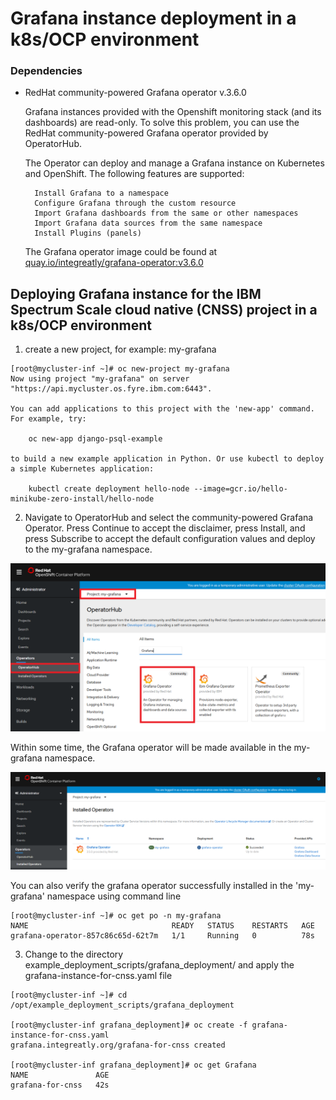 # Grafana instance deployment in a k8s/OCP environment



### Dependencies


- RedHat community-powered Grafana operator v.3.6.0

    Grafana instances provided with the Openshift monitoring stack (and its dashboards) are read-only. To solve this problem, you can use the RedHat community-powered Grafana operator provided by OperatorHub.

    The Operator can deploy and manage a Grafana instance on Kubernetes and OpenShift. The following features are supported:

        Install Grafana to a namespace
        Configure Grafana through the custom resource
        Import Grafana dashboards from the same or other namespaces
        Import Grafana data sources from the same namespace
        Install Plugins (panels)


    The Grafana operator image could be found at [quay.io/integreatly/grafana-operator:v3.6.0](https://quay.io/integreatly/grafana-operator:v3.6.0)



## Deploying Grafana instance for the IBM Spectrum Scale cloud native (CNSS) project in a k8s/OCP environment


1. create a new project, for example: my-grafana

```
[root@mycluster-inf ~]# oc new-project my-grafana
Now using project "my-grafana" on server "https://api.mycluster.os.fyre.ibm.com:6443".

You can add applications to this project with the 'new-app' command. For example, try:

    oc new-app django-psql-example

to build a new example application in Python. Or use kubectl to deploy a simple Kubernetes application:

    kubectl create deployment hello-node --image=gcr.io/hello-minikube-zero-install/hello-node

```


2. Navigate to OperatorHub and select the community-powered Grafana Operator. Press Continue to accept the disclaimer, press Install, and press Subscribe to accept the default configuration values and deploy to the my-grafana namespace.

![](/docs/operator_hub.png)


Within some time, the Grafana operator will be made available in the my-grafana namespace.

![](/docs/grafana-operator-installed.png)


You can also verify the grafana operator successfully installed in the 'my-grafana' namespace using command line

```
[root@mycluster-inf ~]# oc get po -n my-grafana
NAME                                READY   STATUS    RESTARTS   AGE
grafana-operator-857c86c65d-62t7m   1/1     Running   0          78s

```


3. Change to the directory example_deployment_scripts/grafana_deployment/ and apply the grafana-instance-for-cnss.yaml file

```
[root@mycluster-inf ~]# cd /opt/example_deployment_scripts/grafana_deployment

[root@mycluster-inf grafana_deployment]# oc create -f grafana-instance-for-cnss.yaml
grafana.integreatly.org/grafana-for-cnss created

[root@mycluster-inf grafana_deployment]# oc get Grafana
NAME               AGE
grafana-for-cnss   42s

```
